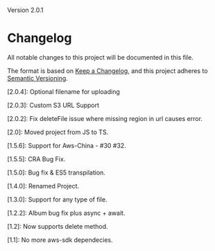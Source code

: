 Version 2.0.1
# Changelog
All notable changes to this project will be documented in this file.

The format is based on [Keep a Changelog](https://keepachangelog.com/en/1.0.0/),
and this project adheres to [Semantic Versioning](https://semver.org/spec/v2.0.0.html).

[2.0.4]: Optional filename for uploading

[2.0.3]: Custom S3 URL Support

[2.0.2]: Fix deleteFile issue where missing region in url causes error.

[2.0]: Moved project from JS to TS.

[1.5.6]: Support for Aws-China - #30 #32.

[1.5.5]: CRA Bug Fix.

[1.5.0]: Bug fix & ES5 transpilation.

[1.4.0]: Renamed Project.

[1.3.0]: Support for any type of file.

[1.2.2]: Album bug fix plus async + await.

[1.2]: Now supports delete method.

[1.1]: No more aws-sdk dependecies.

